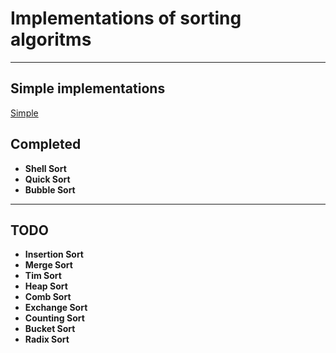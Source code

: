 # Implementations of sorting algoritms
****
## Simple implementations
[Simple](https://github.com/serg-flex/sorting/tree/main/simple)
## __Completed__
- **Shell Sort**
- **Quick Sort**
- **Bubble Sort**
****
## __TODO__
 - **Insertion Sort**
 - **Merge Sort**
 - **Tim Sort**
 - **Heap Sort**
 - **Comb Sort**
 - **Exchange Sort**
 - **Counting Sort**
 - **Bucket Sort**
 - **Radix Sort**